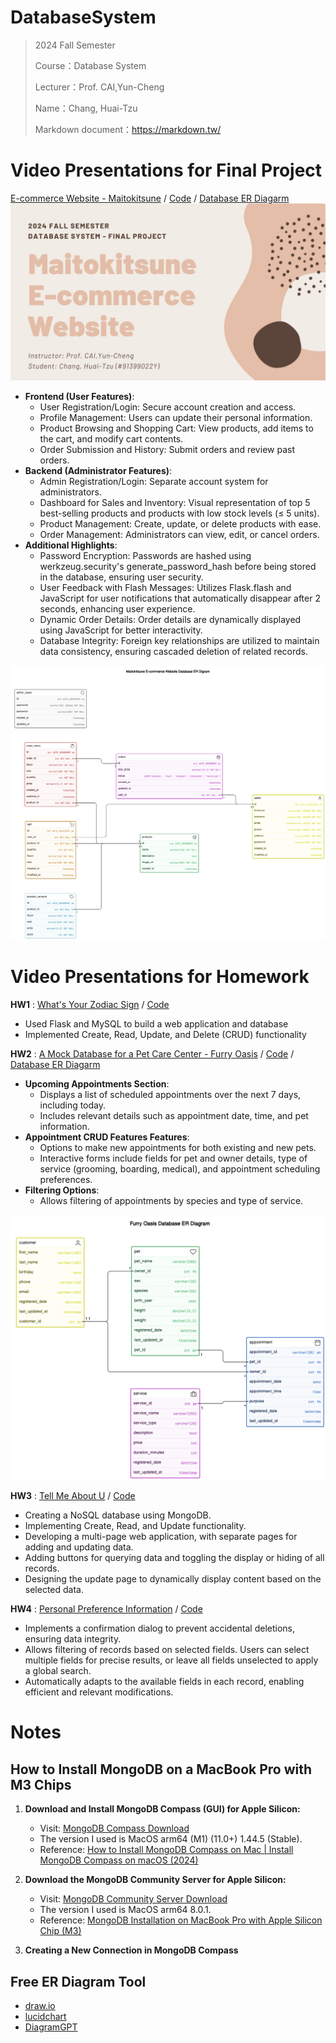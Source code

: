 # DatabaseSystem
> 2024 Fall Semester
>
> Course：Database System
> 
> Lecturer：Prof. CAI,Yun-Cheng
> 
> Name：Chang, Huai-Tzu
> 
> Markdown document：https://markdown.tw/

 # Video Presentations for Final Project #
[E-commerce Website - Maitokitsune](https://youtu.be/dQuAXjnWlO0) / [Code](https://github.com/marcelinechang/DatabaseSystem/tree/main/FinalProject_E-commerceWebsite-Maitokitsune)  / [Database ER Diagarm](https://app.eraser.io/workspace/Rsitlghy5ibG0Np2vQD6?origin=share)
 [![IMAGE ALT TEXT](./FinalProject_E-commerceWebsite-Maitokitsune/presentation.jpg)](https://youtu.be/dQuAXjnWlO0 "Presentaion Video of Final Project")
 * **Frontend (User Features)**:
   * User Registration/Login: Secure account creation and access.
   * Profile Management: Users can update their personal information.
   * Product Browsing and Shopping Cart: View products, add items to the cart, and modify cart contents.
   * Order Submission and History: Submit orders and review past orders.
* **Backend (Administrator Features)**:
   * Admin Registration/Login: Separate account system for administrators.
   * Dashboard for Sales and Inventory: Visual representation of top 5 best-selling products and products with low stock levels (≤ 5 units).
   * Product Management: Create, update, or delete products with ease.
   * Order Management: Administrators can view, edit, or cancel orders.
* **Additional Highlights**:
   * Password Encryption: Passwords are hashed using werkzeug.security's generate_password_hash before being stored in the database, ensuring user security.
   * User Feedback with Flash Messages: Utilizes Flask.flash and JavaScript for user notifications that automatically disappear after 2 seconds, enhancing user experience.
   * Dynamic Order Details: Order details are dynamically displayed using JavaScript for better interactivity.
   * Database Integrity: Foreign key relationships are utilized to maintain data consistency, ensuring cascaded deletion of related records.

 ![Screenshot](./FinalProject_E-commerceWebsite-Maitokitsune/er_diagram.png)

 # Video Presentations for Homework #

 **HW1** :
[What's Your Zodiac Sign](https://youtu.be/qHA9-f-NW98) / [Code](https://github.com/marcelinechang/DatabaseSystem/tree/main/HW1_ZodiacSign)   
* Used Flask and MySQL to build a web application and database  
* Implemented Create, Read, Update, and Delete (CRUD) functionality

**HW2** : [A Mock Database for a Pet Care Center - Furry Oasis](https://youtu.be/v_XagPPHcP4) / [Code](https://github.com/marcelinechang/DatabaseSystem/tree/main/HW2_PetCareCenter-FurryOasis)  / [Database ER Diagarm](https://app.eraser.io/workspace/V90JlxaSMDJYiLstcw9Z?origin=share&elements=Qjr-M0vQJZT9-Wzr4UENtg)  

* **Upcoming Appointments Section**:
   * Displays a list of scheduled appointments over the next 7 days, including today.
   * Includes relevant details such as appointment date, time, and pet information.
* **Appointment CRUD Features Features**:
   * Options to make new appointments for both existing and new pets.
   * Interactive forms include fields for pet and owner details, type of service (grooming, boarding, medical), and appointment scheduling preferences.
* **Filtering Options**:
   * Allows filtering of appointments by species and type of service.
 
![Screenshot](./HW2_PetCareCenter-FurryOasis/er_diagram.png)

**HW3** : [Tell Me About U](https://youtu.be/y3Db4-Dd6WQ) / [Code](https://github.com/marcelinechang/DatabaseSystem/tree/main/HW3_TellMeAboutU)  
* Creating a NoSQL database using MongoDB.
* Implementing Create, Read, and Update functionality.
* Developing a multi-page web application, with separate pages for adding and updating data.
* Adding buttons for querying data and toggling the display or hiding of all records.
* Designing the update page to dynamically display content based on the selected data.

**HW4** : [Personal Preference Information](https://youtu.be/ILfGN8aaCIs) / [Code](https://github.com/marcelinechang/DatabaseSystem/tree/main/HW4_PersonalPreferenceInformation)  
* Implements a confirmation dialog to prevent accidental deletions, ensuring data integrity.
* Allows filtering of records based on selected fields. Users can select multiple fields for precise results, or leave all fields unselected to apply a global search.
* Automatically adapts to the available fields in each record, enabling efficient and relevant modifications.

 # Notes #

## How to Install MongoDB on a MacBook Pro with M3 Chips ##

1. **Download and Install MongoDB Compass (GUI) for Apple Silicon:**
   - Visit: [MongoDB Compass Download](https://www.mongodb.com/try/download/compass)
   - The version I used is MacOS arm64 (M1) (11.0+) 1.44.5 (Stable).
   - Reference: [How to Install MongoDB Compass on Mac | Install MongoDB Compass on macOS (2024)](https://youtu.be/sSoVyHap3HY?si=WS7P00NhEJW1M2Ez)

2. **Download the MongoDB Community Server for Apple Silicon:**
   - Visit: [MongoDB Community Server Download](https://www.mongodb.com/try/download/community)
   - The version I used is MacOS arm64 8.0.1.
   - Reference: [MongoDB Installation on MacBook Pro with Apple Silicon Chip (M3)](https://medium.com/@meetwithIT/mongodb-installation-on-macbook-pro-with-apple-silicon-chip-m3-f1fea73da739)
    
3. **Creating a New Connection in MongoDB Compass**

## Free ER Diagram Tool ##

* [draw.io](https://www.drawio.com/)
* [lucidchart](https://www.lucidchart.com/pages/)
* [DiagramGPT](https://www.eraser.io/diagramgpt)
